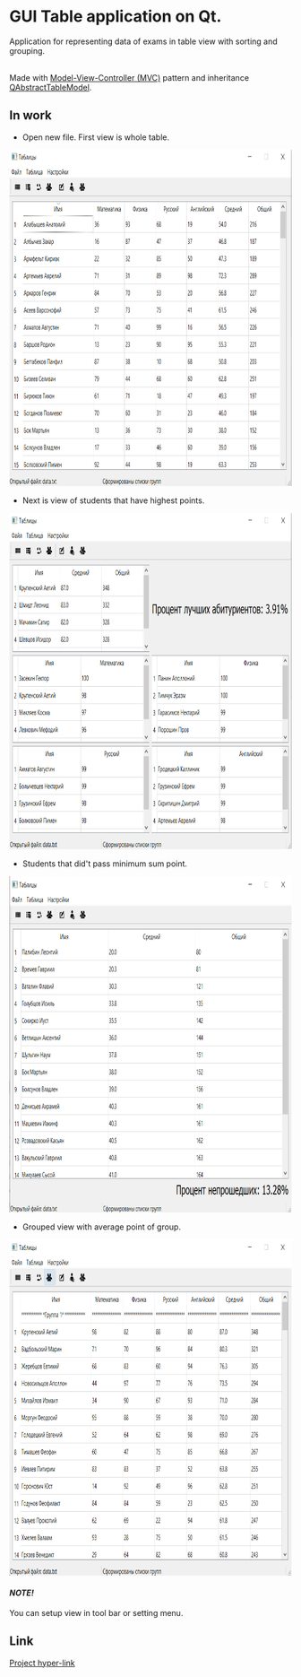 <h1> GUI Table application on Qt. </h1>
<p>Application for representing data of exams in table view with sorting and grouping.</p>
<br>
Made with <a href="https://doc.qt.io/qt-5/model-view-programming.html">Model-View-Controller (MVC)</a> pattern and 
inheritance <a href="https://doc.qt.io/qt-5/qabstracttablemodel.html">QAbstractTableModel</a>.

<h2> In work </h2>

- Open new file. First view is whole table.

<img src="image/1.png" width="720" height="600">
<br>

- Next is view of students that have highest points.

<img src="image/2.png" width="720" height="600">
<br>

- Students that did't pass minimum sum point.

<img src="image/3.png" width="720" height="600">
<br>

- Grouped view with average point of group.

<img src="image/4.png" width="720" height="600">

#### _NOTE!_

You can setup view in tool bar or setting menu.


<h2>Link </h2>
<a href="https://github.com/alohaeee/Programming-On-High-Level-Language/tree/master/Qt/TableLab">Project hyper-link</a>
